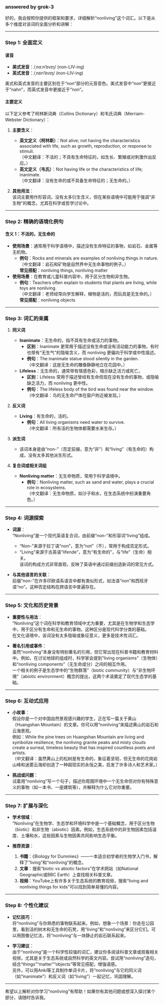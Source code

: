 ### answered by grok-3
好的，我会按照你提供的框架和要求，详细解析“nonliving”这个词汇。以下是从多个维度对该词的全面分析和讲解：

---

### Step 1: 全面定义

#### 读音
- **美式发音**：/ˌnɑːnˈlɪvɪŋ/ (non-LIV-ing)
- **英式发音**：/ˌnɒnˈlɪvɪŋ/ (non-LIV-ing)
  
美式和英式发音的主要区别在于“non”部分的元音音色。美式发音中“non”更接近于“nahn”，而英式发音中更接近于“non”。

#### 主要定义
以下定义参考了柯林斯词典（Collins Dictionary）和韦氏词典（Merriam-Webster Dictionary）：

1. **主要含义**：  
   - **英文定义（柯林斯）**：Not alive; not having the characteristics associated with life, such as growth, reproduction, or response to stimuli.  
     （中文翻译：不活的；不具有生命特征的，如生长、繁殖或对刺激作出反应。）  
   - **英文定义（韦氏）**：Not having life or the characteristics of life; inanimate.  
     （中文翻译：没有生命的或不具备生命特征的；无生命的。）  

2. **其他用法**：  
   该词主要用作形容词，没有太多衍生含义，但在某些语境中可能用于强调“非生物”的概念，尤其在科学或哲学讨论中。

---

### Step 2: 精确的语境化例句

#### 含义 1：不活的，无生命的
- **使用场景**：通常用于科学语境中，描述没有生命特征的事物，如岩石、金属等无机物。  
  - **例句**：Rocks and minerals are examples of nonliving things in nature.  
    （中文翻译：岩石和矿物是自然界中无生命事物的例子。）  
    **常见搭配**：nonliving things, nonliving matter  
- **使用场景**：在教育或儿童科普内容中，用于区分生物和非生物。  
  - **例句**：Teachers often explain to students that plants are living, while toys are nonliving.  
    （中文翻译：老师经常向学生解释，植物是活的，而玩具是无生命的。）  
    **常见搭配**：nonliving objects  

---

### Step 3: 词汇的亲属

1. **同义词**  
   - **Inanimate**：无生命的，指不具有生命或活力的事物。  
     - **区别**：Inanimate 更常用于描述没有生命或没有活动能力的事物，有时也带有“无生气”的隐喻含义，而 nonliving 更偏向于科学或中性描述。  
     - **例句**：The inanimate statue stood silently in the garden.  
       （中文翻译：这座无生命的雕像静静地立在花园中。）  
   - **Lifeless**：无生命的，通常带有情感色彩，暗示缺乏活力或死亡。  
     - **区别**：Lifeless 常用于描述曾经有生命但现在没有生命的事物，或隐喻缺乏活力，而 nonliving 更中性。  
     - **例句**：The lifeless body of the bird was found near the window.  
       （中文翻译：鸟的无生命尸体在窗户附近被发现。）  

2. **反义词**  
   - **Living**：有生命的，活的。  
     - **例句**：All living organisms need water to survive.  
       （中文翻译：所有活的生物体都需要水来生存。）  

3. **派生词**  
   - 该词本身是由“non-”（否定前缀，意为“非”）和“living”（有生命的）构成，没有太多其他派生形式。  

4. **复合词或相关词组**  
   - **Nonliving matter**：无生命物质，常用于科学语境中。  
     - **例句**：Nonliving matter, such as sand and water, plays a crucial role in ecosystems.  
       （中文翻译：无生命物质，如沙子和水，在生态系统中扮演重要角色。）  

---

### Step 4: 词源探索

- **词源**：  
  “Nonliving”是一个现代英语复合词，由前缀“non-”和形容词“living”组成。  
  - “Non-”来源于拉丁语“non”，意为“not”（不），常用于构成否定形式。  
  - “Living”来源于古英语“lifende”，意为“有生命的”，与“life”（生命）相关。  
  该词的构成方式非常直观，反映了英语中通过前缀创造新词的常见方式。  

- **与其他语言的关联**：  
  前缀“non-”在许多印欧语系语言中都有类似形式，如法语“non”和西班牙语“no”。这种否定结构在跨语言中普遍存在。

---

### Step 5: 文化和历史背景

- **重要性与用法**：  
  “Nonliving”这个词在科学和教育领域中尤为重要，尤其是在生物学和生态学中，用于区分有生命和无生命的事物。这种区分是现代科学分类的基础。  
  在文化语境中，该词没有太多隐喻或象征意义，更多是技术性词汇。  

- **著名引用或事件**：  
  虽然“nonliving”本身没有特别著名的引用，但它常出现在科普书籍和教育材料中。例如，在讨论地球的组成时，科学家会提到“living organisms”（生物体）和“nonliving components”（无生命成分）之间的相互作用。  
  一个相关的例子是生态学中的“生物群落”（biotic community）与“非生物环境”（abiotic environment）概念的提出，这两个术语奠定了现代生态学的基础。

---

### Step 6: 互动式应用

- **小故事**：  
  假设你是一个对中国自然景观感兴趣的学生，正在写一篇关于黄山（Huangshan Mountain）的文章。你可以用“nonliving”来描述黄山的岩石和云海景观。  
  例如：While the pine trees on Huangshan Mountain are living and symbolize resilience, the nonliving granite peaks and misty clouds create a surreal, timeless beauty that has inspired countless poets and artists.  
  （中文翻译：虽然黄山上的松树是有生命的，象征着坚韧，但无生命的花岗岩山峰和迷雾云海却创造了一种超现实的永恒之美，启发了许多诗人和艺术家。）  

- **挑战或问题**：  
  试着用“nonliving”写一个句子，描述你周围环境中一个无生命但对你有特殊意义的事物（如一本书、一座建筑等），并解释为什么它对你重要。  

---

### Step 7: 扩展与深化

- **学术领域**：  
  “Nonliving”在生物学、生态学和环境科学中是一个基础概念，用于区分生物（biotic）和非生物（abiotic）因素。例如，生态系统中的非生物因素包括温度、土壤和水，这些因素与生物因素共同影响生态平衡。  

- **推荐资源**：  
  1. **书籍**：《Biology for Dummies》——一本适合初学者的生物学入门书，解释了“living”和“nonliving”的概念。  
  2. **文章**：搜索“biotic vs abiotic factors”在学术网站（如National Geographic或BBC Earth）上查找相关科普文章。  
  3. **视频**：YouTube上有许多关于生态系统的教育视频，搜索“living and nonliving things for kids”可以找到简单易懂的内容。  

---

### Step 8: 个性化建议

- **记忆技巧**：  
  将“nonliving”与你熟悉的事物联系起来。例如，想象一个场景：你走在公园里，看到活的树木和无生命的石凳，用“living”和“nonliving”来区分它们。可以用图像记忆法，将“nonliving”与一块静止的岩石联系起来。  

- **学习建议**：  
  由于“nonliving”是一个科学性较强的词汇，建议你多阅读科普文章或观看相关视频，尤其是关于生态系统或自然科学的英文内容。尝试用“nonliving”造句，结合“things”“matter”“objects”等常见搭配，增强语感。  
  另外，可以用Anki等工具制作单词卡片，将“nonliving”与它的同义词（如“inanimate”）和反义词（如“living”）一起记忆，巩固理解。  

---

希望以上解析对你学习“nonliving”有帮助！如果你有其他问题或想深入探讨某个部分，请随时告诉我。